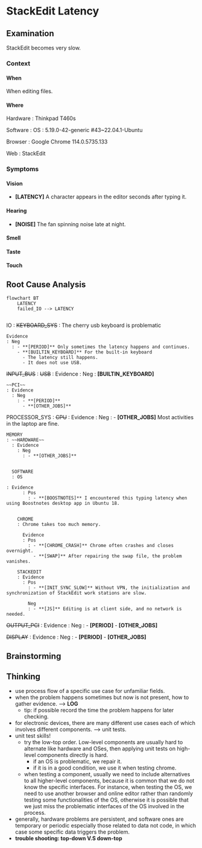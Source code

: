 # StackEdit Latency

## Examination
[problem overview]: #

StackEdit becomes very slow.

### Context

#### When
[Specification: year, season, daytime, after some events]: #

When editing files.

#### Where
[Localization]: #

Hardware
: Thinkpad T460s

Software
: OS
  : 5.19.0-42-generic #43~22.04.1-Ubuntu
  
  Browser
  : Google Chrome 114.0.5735.133
  
  Web
  : StackEdit
  

### Symptoms
[avoid biases]: #
[comparison between actuation and expectation]: #
[collect evidence used by hypothesis built in the root cause analysis phrase]: #
[specification: location, degree]: #

#### Vision

- **[LATENCY]** A character appears in the editor seconds after typing it.
   
#### Hearing

- **[NOISE]** The fan spinning noise late at night.

#### Smell

#### Taste

#### Touch 

## Root Cause Analysis
[backward cause reasoning for general problems]: #
[recursive trouble shooting for engineering problems to an atomic level (build hypothesis, use evidence (examination  + unit tests))]: #

```mermaid
flowchart BT
	LATENCY
	failed_IO --> LATENCY
	
```
IO
: ~~KEYBOARD_SYS~~
  : The cherry usb keyboard is problematic
  
    Evidence
    : Neg
      : - **[PERIOD]** Only sometimes the latency happens and continues.
        - **[BUILTIN_KEYBOARD]** For the built-in keyboard
          - The latency still happens.
          - It does not use USB.
  
  ~~INPUT_BUS~~
  : ~~USB~~
    : Evidence
      : Neg
        : **[BUILTIN_KEYBOARD]**
       
    ~~PCI~~
    : Evidence
      : Neg
        : - **[PERIOD]**
          - **[OTHER_JOBS]**
     
  PROCESSOR_SYS
  : ~~CPU~~
	: Evidence
	  : Neg
	    : - **[OTHER_JOBS]** Most activities in the laptop are fine.
    
    MEMORY
    : ~~HARDWARE~~
      : Evidence
        : Neg
          : - **[OTHER_JOBS]**
          

      SOFTWARE
      : OS
      
    : Evidence
          : Pos
            : - **[BOOSTNOTES]** I encountered this typing latency when using Boostnotes desktop app in Ubuntu 18.
        
        
        CHROME
        : Chrome takes too much memory.
          
          Evidence
          : Pos
            : - **[CHROME_CRASH]** Chrome often crashes and closes overnight.
              - **[SWAP]** After repairing the swap file, the problem vanishes. 

        STACKEDIT
        : Evidence
          : Pos
            : - **[INIT_SYNC_SLOW]** Without VPN, the initialization and synchronization of StackEdit work stations are slow. 
            
            Neg
            : - **[JS]** Editing is at client side, and no network is needed.    
      
  ~~OUTPUT_PCI~~
  : Evidence
    : Neg
      : - **[PERIOD]**
        - **[OTHER_JOBS]**
  
  ~~DISPLAY~~
  : Evidence
    : Neg
      : - **[PERIOD]**
        - **[OTHER_JOBS]**
  
    
  

## Brainstorming
[removal of touchable physical objects is applicable]: #

[replacement V.S repair. Localize the problem to an atomic level where fixing it components is more expensive than replacing it as a whole]: #
 
## Thinking
[Lessons learned from this experience]: #
- use process flow of a specific use case for unfamiliar fields.
- when the problem happens sometimes but now is not present, how to gather evidence. --> **LOG**
  - tip: if possible record the time the problem happens for later checking. 
- for electronic devices, there are many different use cases each of which involves different components. --> unit tests.
- unit test skills!
  - try the low-top order. Low-level components are usually hard to alternate like hardware and OSes, then applying unit tests on high-level components directly is hard.
    - if an OS is problematic, we repair it.
    - if it is in a good condition, we use it when testing chrome. 
  - when testing a component, usually we need to include alternatives to all higher-level components, because it is common that we do not know the specific interfaces. For instance, when testing the OS, we need to use another browser and online editor rather than randomly testing some functionalities of the OS, otherwise it is possible that we just miss the problematic interfaces of the OS involved in the process.   
- generally, hardware problems are persistent, and software ones are temporary or periodic especially those related to data not code, in which case some specific data triggers the problem.
- **trouble shooting: top-down V.S down-top**


<!--stackedit_data:
eyJoaXN0b3J5IjpbLTIxMDU1MDg0ODFdfQ==
-->